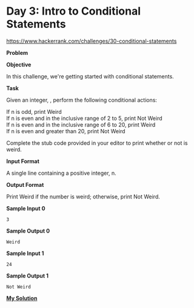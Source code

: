 # Day 3: Intro to Conditional Statements

https://www.hackerrank.com/challenges/30-conditional-statements

**Problem**

**Objective**

In this challenge, we're getting started with conditional statements.

**Task**

Given an integer, , perform the following conditional actions:  

If n is odd, print Weird  
If n is even and in the inclusive range of 2 to 5, print Not Weird  
If n is even and in the inclusive range of 6 to 20, print Weird  
If n is even and greater than 20, print Not Weird  

Complete the stub code provided in your editor to print whether or not  is weird.  

**Input Format**

A single line containing a positive integer, n.

**Output Format**

Print Weird if the number is weird; otherwise, print Not Weird.

**Sample Input 0**

```
3
```

**Sample Output 0**

```
Weird
```

**Sample Input 1**

```
24
```

**Sample Output 1**

```
Not Weird
```

[**My Solution**](answer.py)
